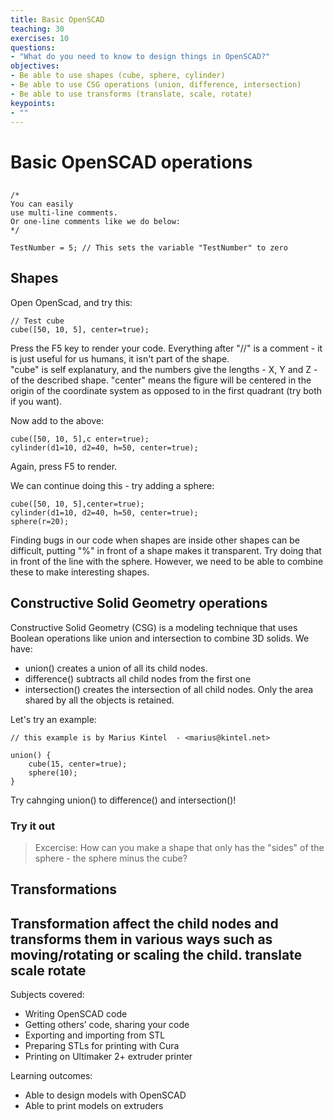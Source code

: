 ```yaml
---
title: Basic OpenSCAD
teaching: 30
exercises: 10
questions:
- "What do you need to know to design things in OpenSCAD?"
objectives:
- Be able to use shapes (cube, sphere, cylinder)
- Be able to use CSG operations (union, difference, intersection)
- Be able to use transforms (translate, scale, rotate)
keypoints:
- ""
---
```


# Basic OpenSCAD operations
##
~~~
/*
You can easily
use multi-line comments.
Or one-line comments like we do below:
*/

TestNumber = 5; // This sets the variable "TestNumber" to zero
~~~

## Shapes

Open OpenScad, and try this:
~~~
// Test cube
cube([50, 10, 5], center=true);
~~~
Press the F5 key to render your code.
Everything after "//" is a comment - it is just useful for us humans, it isn't part of the shape.  
"cube" is self explanatury, and the numbers give the lengths - X, Y and Z - of the described shape.
"center" means the figure will be centered in the origin of the coordinate system as opposed to in the first quadrant (try both if you want).

Now add to the above:
~~~
cube([50, 10, 5],c enter=true);
cylinder(d1=10, d2=40, h=50, center=true);
~~~
Again, press F5 to render.

We can continue doing this - try adding a sphere:
~~~
cube([50, 10, 5],center=true);
cylinder(d1=10, d2=40, h=50, center=true);
sphere(r=20);
~~~
Finding bugs in our code when shapes are inside other shapes can be difficult, putting "%" in front of a shape makes it transparent.
Try doing that in front of the line with the sphere.
However, we need to be able to combine these to make interesting shapes.

## Constructive Solid Geometry operations
Constructive Solid Geometry (CSG) is a modeling technique that uses Boolean operations like union and intersection to combine 3D solids.
We have:

- union() creates a union of all its child nodes.
- difference() subtracts all child nodes from the first one
- intersection() creates the intersection of all child nodes. Only the area shared by all the objects is retained.

Let's try an example:
~~~
// this example is by Marius Kintel  - <marius@kintel.net>

union() {
    cube(15, center=true);
    sphere(10);
}
~~~
Try cahnging union() to difference() and intersection()!

### Try it out
> Excercise: How can you make a shape that only has the "sides" of the sphere - the sphere minus the cube?


## Transformations
Transformation affect the child nodes and transforms them in various ways such as moving/rotating or scaling the child.
translate
scale
rotate
---

Subjects covered:
- Writing OpenSCAD code
- Getting others’ code, sharing your code
- Exporting and importing from STL
- Preparing STLs for printing with Cura
- Printing on Ultimaker 2+ extruder printer

Learning outcomes:
- Able to design models with OpenSCAD
- Able to print models on extruders
